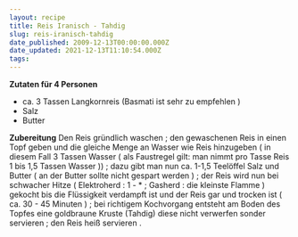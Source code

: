 ```yaml
---
layout: recipe
title: Reis Iranisch - Tahdig
slug: reis-iranisch-tahdig
date_published: 2009-12-13T00:00:00.000Z
date_updated: 2021-12-13T11:10:54.000Z
tags:
---
```


**Zutaten für 4 Personen**

- ca. 3 Tassen Langkornreis (Basmati ist sehr zu empfehlen )
- Salz
- Butter

**Zubereitung**
Den Reis gründlich waschen ; den gewaschenen Reis in einen Topf geben und die gleiche Menge an Wasser wie Reis hinzugeben ( in diesem Fall 3 Tassen Wasser ( als Faustregel gilt: man nimmt pro Tasse Reis 1 bis 1,5 Tassen Wasser )) ; dazu gibt man nun ca. 1-1,5 Teelöffel Salz und Butter ( an der Butter sollte nicht gespart werden ) ; der Reis wird nun bei schwacher Hitze ( Elektroherd : 1 - \* ; Gasherd : die kleinste Flamme ) gekocht bis die Flüssigkeit verdampft ist und der Reis gar und trocken ist ( ca. 30 - 45 Minuten ) ; bei richtigem Kochvorgang entsteht am Boden des Topfes eine goldbraune Kruste (Tahdig) diese nicht verwerfen sonder servieren ; den Reis heiß servieren .
